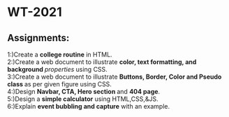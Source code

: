  # WT-2021
 ## Assignments:
  <div>
      1:)Create a <b> college routine</b> in HTML.<br>
      2:)Create a web document to illustrate <b>color, text formatting, and background </b><i>properties</i> using CSS.<br>
      3:)Create a web document to illustrate <b> Buttons, Border, Color and Pseudo class </b> as per given figure using CSS.
      <div>
      4:)Design <b> Navbar, CTA, Hero section </b> and <b>404 page</b>.<br>
      5:)Design a <b>simple calculator</b> using HTML,CSS,&JS.<br>
   </div>
      6:)Explain <b>event bubbling and capture</b>  with an example.<br>
   </div>